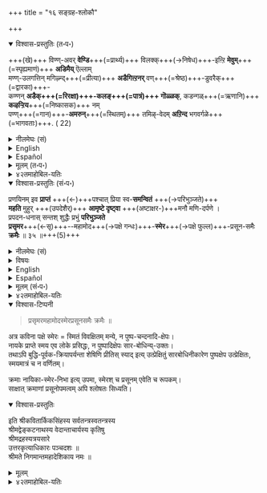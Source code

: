 +++
title = "१६ सङ्ग्रह-श्लोकौ"

+++

<details open><summary>विश्वास-प्रस्तुतिः (त॰प॰)</summary>

+++(खे)+++ विण्ण्-अवर् **वेण्डि**+++(=प्रार्थ्य)+++ विलक्क्+++(→निषेध)+++-इऩ्ऱि **मेवुम्**+++(=स्पृह्यमाणं)+++ **अडिमैय्** ऎल्लाम्  
मण्ण्-उलगत्तिन् मगिऴ्न्द्+++(=प्रीत्या)+++ **अडैगिऩ्ऱनर्** वण्+++(=श्रेष्ठ)+++-डुवरैक्+++(=द्वारका)+++-  
कण्णन् **अडैक्+++(=रिरक्षा)+++-कलङ्+++(=पात्रं)+++ गॊळ्ळक्**, कडन्गळ्+++(=ऋणानि)+++ **कऴऱ्ऱिय**+++(=निष्कासक)+++ नम्  
पण्ण्+++(=गान)+++-**अमरुन्**+++(=स्थितम्)+++ तमिऴ्-वेदम् **अऱिन्द** भगवर्गळे+++(=भागवताः)+++. ( 22)
</details>

<details><summary>नीलमेघः (सं)</summary>

( अधिकारार्थसंग्राहिका गाथा) 

दिवि-षद्भिः **प्रार्थ्य निष्प्रतिषेधं** प्रेम्णा **स्वीक्रियमाणानि** कैङ्कर्याणि सर्वाणि  
भूलोके **ऽतिप्रीत्या प्राप्नुवन्ति** (अनुतिष्ठन्ति )  श्रेष्ठ-द्वारकाश्रितेन कृष्णेन रक्ष्य-वस्तुत्वेन **स्वीकृततया**  ऋणान्य् **अपाकृतवन्तो** ऽस्मदीया गान-**संभृत**-द्राविड-वेद-**विदो** भागवताः ॥ 
</details>


<details><summary>English</summary>

Our holy men who know the songs of the Tamil Veda with their meaning  
and who have discharged all their debts (to the gods, the pitṛs etc.) by the performance of prapatti  
accepted by Śrīkṛṣṇa of the beautiful Dwaraka,  
enjoy, with delight, even in this world,  
that service which the muktas and the suris perform without intermission and with eagerness in the world yonder.
</details>

<details><summary>Español</summary>

Nuestros hombres santos que conocen las canciones del tamil Veda con su significado  
y que han dado de alta todas sus deudas (con los dioses, los Pitṛs, etc.) por el desempeño de Prapatti  
aceptado por Śrīkṛṣṇa de la hermosa dwaraka,  
disfruta, con deleite, incluso en este mundo,  
ese servicio que realizan los Muktas y los Suris sin intermedio y con entusiasmo en el mundo allá
</details>


<details><summary>मूलम् (त॰प॰)</summary>

विण्णवर् वेण्डि विलक्किऩ्ऱि मेवुमडिमैयॆल्लाम्  
मण्णुलगत्तिन् मगिऴ्न्दडैगिऩ्ऱनर् वण्डुवरैक्  
कण्णनडैक्कलङ् गॊळ्ळक् कडन्गळ् कऴऱ्ऱिय नम्  
पण्णमरुन्दमिऴ्वेदमऱिन्द पगवर्गळे. ( 22)
</details>

<details><summary>४२तमाहोबिल-यतिः</summary>

परमव्योमत्तिलिरुक्कुम् नित्यमुक्तर्गळ् वेण्डि निर्विघ्नमागप्पण्णुम् अडिमै यॆल्लावऱ्ऱैयुम् प्रपन्नर् इङ्गेये सन्तुष्टराय्प् पण्णुवर्गळॆऩ्ऱु अधिकारार्थसङ्ग्राहकमाऩ ऒरु पाट्टाले यरुळिच्चॆय्गिऱार् विण्णवरित्यादिना ।  
वण् - अऴगियदाऩ, तुवरै - तुवारगैक्कधिपतियाऩ, कण्णऩ् - श्रीकृष्णऩ्, अडैक्कलङ्गॊळ्ळ - रक्ष्यवस्तुवाग स्वीकरिक्कैयाले, कडऩ्गळ् कऴऱ्ऱिय - देवर्षिपितृऋणङ्गळैप् पोक्कडित्त, नम् - नमक्कु स्वामिकळाऩ, पण् - गाऩङ्गळ्, अमरुम् - अमर्न्दिरुक्कुम्, तमिऴ्वेदम् - द्रामिडवेदत्तै, अऱिन्द - सार्थमाग सम्प्रदायमुखत्ताले तॆऱिन्द, पगवर्गळे - सर्वज्ञप्रायर्गळाऩ भागवतर्गळ्, मण्णुल कत्तिल् - इन्द भूलोकत्तिलेये, विण्णवर् - विण् - परमाकाशम्, अदिलिरुक्कुम् नित्यमुक्तर्गळ् विण्णवर्; वेण्डि - अडिक्कडि प्रार्थित्तु, विलक्किऩ्ऱि - तडङ्ग लिऩ्ऱि, यथेच्छमागवॆऩ्ऱबडि, मेवुम् - अहमहमिकया सॆय्गिऱ, अडिमैयॆल्लाम् - कैङ्कर्यङ्गळैयॆल्लाम्, मगिऴ्न्दु - प्रीतियोडे, अडैगिऩ्ऱऩर् - स्वयम्प्रयोजन मागच् चॆय्गिरार्गळॆऩ्ऱबडि।  
</details>


<details open><summary>विश्वास-प्रस्तुतिः (सं॰प॰)</summary>

प्रणयिनम् इव **प्राप्तं** +++(←)+++पश्चात् प्रिया स्व-**समन्वितं** +++(→परिभुञ्जते)+++  
**महति** मुहुर् +++(उपदेशैर्)+++ **आमृष्टे दृष्ट्वा** +++(अष्टाक्षर-)+++मनौ मणि-दर्पणे ।  
प्रपदन-धनास् सन्तश् शुद्धैः प्रभुं **परिभुञ्जते**  
**प्रसृमर**+++(←सृ)+++--महामोद+++(→पक्षे गन्धः)+++-**स्मेर**+++(→पक्षे फुल्ल)+++-प्रसून-समैः **क्रमैः** ॥ ३५ ॥+++(5)+++
</details>

<details><summary>नीलमेघः (सं)</summary>

प्रणयिनम् इव **प्राप्तं** +++(←)+++पश्चात् प्रिया स्व-**समन्वितं** +++(→परिभुञ्जते)+++  
**महति** मुहुर् **आमृष्टे दृष्ट्वा** +++(अष्टाक्षर-)+++मनौ मणि-दर्पणे ।  
प्रपदन-धनास् सन्तश् शुद्धैः प्रभुं **परिभुञ्जते**  
**प्रसृमर**+++(←सृ)+++--महामोद+++(→पक्षे गन्धः)+++-**स्मेर**+++(→पक्षे फुल्ल)+++-प्रसून-समैः **क्रमैः** ॥ ३५ ॥+++(5)+++
</details>


<details><summary>विषयः</summary>

भक्तिः, मन्त्रः
</details>


<details><summary>English</summary>

Like a beloved wife who, in a big jewelled mirror, well-polished,  
sees her loving husband by the side of her own image -  
her loving husband who has come behind her and stands beside her,  
and is at once transported into the ecstasy of love  
and enjoys his presence with the scattering of flowers that spread their fragrance all round -  
(like that beloved wife ) good men, whose wealth consists in their prapatti, see the Supreme lord in the great mantra (Tiru mantra)  
which has frequently been meditated upon  
and enjoy Him with loving service similar to fragrant flowers.
</details>

<details><summary>Español</summary>

Como una amada esposa que, en un gran espejo de joyas, bien **pulido**,  
**ve** a su amado esposo al lado de su propia imagen -  
Su amado esposo que **ha venido** detrás de ella y **se para** a su lado,  
y de inmediato **es transportado** al éxtasis del amor  
y **disfruta** de su presencia con la **dispersión** de flores que **extienden** su fragancia en general  
(Como esa amada esposa) Los buenos hombres, cuya riqueza consiste en su Prapatti, **ver** al Señor Supremo en el Gran Mantra (Tiru Mantra)  
que con frecuencia **ha sido meditado**  
Y **disfruta** de él con un **servicio** amoroso similar a las flores fragantes.
</details>


<details><summary>मूलम् (सं॰प॰)</summary>

प्रणयिनमिव प्राप्तं पश्चात्प्रिया स्वसमन्वितं  
महति मुहुरामृष्टे दृष्ट्वा मनौ मणिदर्पणे ।  
प्रपदनधनास्सन्तश्शुद्धैः प्रभुं परिभुञ्जते  
प्रसृमरमहामोदस्मेरप्रसूनसमैः क्रमैः ॥ ३५ ॥
</details>

<details><summary>४२तमाहोबिल-यतिः</summary>

इप्पडि प्रपन्नर्गळ् पण्णुम् उत्तरकृत्यत्तिऩुडैय स्वयं प्रयोजनत्वत्तै दृष्टान्तप्रदर्शनत् ताले उपपादिक्किऱार् प्रणयिनमिवेत्यादिश्लोकत्ताल्। प्रिया – पतिप्रीतिविषयैयाऩ ऒरु पतिव्रतै, दर्पणे स्वसौन्दर्यमालोकयन्ती, पश्चात्प्राप्तं - तऩ् पिऩ्ऩाले वन्दिरुक्किऱ, अत एव स्वसमन्वितं – दर्पणत्तिल् तऩ्ऩोडे सेर्न्दिरुक्किऱ, प्रणयिनमिव – प्रणयिनं यथोपचरति तथा, सन्तः – ब्रह्मज्ञानवन्तः, प्रपदनधनाः – प्रपन्नाः, मुहुरामृष्टे – आचार्यसकाशात् पुनः पुनः मन्त्रार्थश्रवणेन पुनः पुनः तन्मननेन च निर्मलीकृते, महती – सर्वोत्कृष्टमाऩ, मनौ – मूलमन्त्ररूपमाऩ, मणिदर्पणे – मणिमयदर्पणत्तिल्, पश्चात्प्राप्तं – मकारार्थस्य पश्चादकारार्थतया विद्यमानं, प्रभुं – ईश्वरऩै, स्वसमन्वितं दृष्ट्वा – शेषशेषिभावादिसम्बन्धत्ताले स्वविशिष्टऩाग साक्षात्करित्तु, शुद्धैरिति । कैङ्कर्यक्रमत्तिल् शुद्धत्वं सात्त्विकत्या-गादियुक्तत्वं, पुष्पविषयत्तिल् शुभ्रत्वम् । प्रसृमरेत्यादि । 

प्रसृमरः – विसर्पन्, महामोदः – परिमळविशेषः येषां; दार्ष्टान्तिकत्तिल् महामोदम् स्वयम्प्रयोजनतै, तद्विशिष्टङ्गळाय्, स्मेर – विकसितङ्गळुमाऩ, प्रसूनसमैः – पुष्पङ्गळोडु तुल्यङ्गळाऩ, इदऩाल् उत्तरकृत्यत्तिऱ्कु स्वयम्प्रयोजनत्वमुम् शास्त्रीयगुणविशेषङ्गळुम् सूचितङ्गळागिऱदु। क्रमैः – परिचर्याक्रमङ्गळाले, परिभुञ्जते – बहुप्रकारमाग अनुभविक्किऱार्गळॆऩ्ऱबडि। 

यथा लोकत्तिल् भर्तावुक्कु अत्यन्तम् प्रियतमैयाऩ ऒरु नायगि  
तऩ्ऩैय् अलङ्गरित्तुक् कॊण्डु  
स्वच्छमाऩ कण्णाडियिल् पार्त्तुक् कॊण्ड् इरुक्कुम् बोदु  
तऩ्ऩ् उडैय पिऩ्-बुऱत्तिल् प्राप्तऩाऩ  
तऩ्ऩ् इडत्तिल् अत्यन्तम् प्रणयियाऩ नायगऩै तऩ्ऩोडु कूडिऩव् अराग कण्णाडियिले पार्त्तु  
अप्पोद् उण्डाऩ शृङ्गार-रस-विशेषत्ताले  
पुष्पङ्गळैयुम् चन्दनादिगळैयुम् अवऩ् पेरिल्+++(=विषये)+++ इऱैत्तु उपचरिक्किऱाळो,  

अप्पडिये प्रपन्नऩ् ज्ञानानन्दस्वरूपऩायुम्,  मकारवाच्यऩायुम्, शाब्दप्राधान्यम् उळ्ळवऩायुम्,  
तऩ्ऩैयुम् शाब्दप्राधान्यत्ताले तऩ् पिऩ् निऱ्कुम् अकारवाच्यऩाऩ शेषियैयुम् मूलमन्त्रमागिऱ गण्णाडियिले पार्त्तु  
स्वयम्-प्रयोजनङ्गळागैयाले  
पुष्पङ्गळ्बोल् भोग्यङ्गळाऩ कैङ्कर्यङ्गळाले अनभिमुखमायुळ्ळ भगवाऩै मनुमयमाऩ मणिदर्पणत्तिल् अभिमुखमाक्कि  
अनुभविक्किऱाऩ् +++(5)+++

ऎऩ्ऱु तात्पर्यम्। 

 
</details>

<details open><summary>विश्वास-टिप्पनी</summary>

> प्रसृमरमहामोदस्मेरप्रसूनसमैः क्रमैः ॥

अत्र कविना पक्षे स्मेरः = स्मितं विवक्षितम् मन्ये, न पुष्प-चन्दनादि-क्षेपः।  
नायके प्राप्ते स्मय एव लोके प्रसिद्धः, न पुष्पादिक्षेपः सार-बोधिन्य्-उक्तः।  
तथाऽपि बुद्धि-पूर्वक-क्रियापर्यन्ता शेषिणि प्रीतिस् स्याद् इत्य् उत्प्रेक्षितुं सारबोधिनीकारेण पुष्पक्षेप उत्प्रेक्षितः, स्मयमात्रं च न वर्णितम्। 

क्रमाः नायिका-स्मेर-निभा इत्य् उपमा, स्मेरश् च प्रसूनम् एवेति च रूपकम्।  
साक्षात् क्रमाणां प्रसूनोपमत्वम् अपि श्लोषतः सिध्यति। 
</details>



<details open><summary>विश्वास-प्रस्तुतिः</summary>

इति श्रीकवितार्किकसिंहस्य सर्वतन्त्रस्वतन्त्रस्य  
श्रीमद्वेङ्कटनाथस्य वेदान्ताचार्यस्य कृतिषु  
श्रीमद्रहस्यत्रयसारे  
उत्तरकृत्याधिकारः पञ्चदशः ॥  
श्रीमते निगमान्तमहादेशिकाय नमः ॥
</details>

<details><summary>मूलम्</summary>

इति श्रीकवितार्किकसिंहस्य सर्वतन्त्रस्वतन्त्रस्य  
श्रीमद्वेङ्कटनाथस्य वेदान्ताचार्यस्य कृतिषु  
श्रीमद्रहस्यत्रयसारे  
उत्तरकृत्याधिकारः पञ्चदशः ॥  
श्रीमते निगमान्तमहादेशिकाय नमः ॥
</details>


<details><summary>४२तमाहोबिल-यतिः</summary>

॥ इति श्रीमदहोबिलमठास्थाने द्विचत्वारिंशत्पट्टे मूर्द्धाभिषिक्तस्य  
निरवधिकगुरुभक्तिभरितस्य श्रीलक्ष्मीनृसिंहदिव्यपादुकासेवक  
श्रीवण्शठकोप श्री श्रीरङ्गशठकोपयतीन्द्रस्य कृतौ  
श्री सारबोधिन्याख्यायां व्याख्यायां  
उत्तरकृत्याधिकारः पञ्चदशः ॥
</details>
